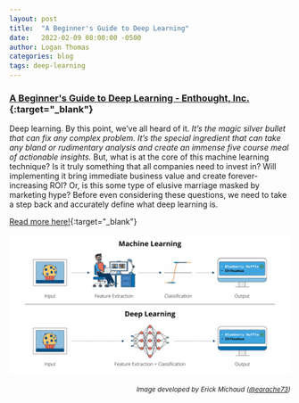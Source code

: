 ```yaml
---
layout: post
title:  "A Beginner's Guide to Deep Learning"
date:   2022-02-09 08:00:00 -0500
author: Logan Thomas
categories: blog
tags: deep-learning
---
```

### [A Beginner's Guide to Deep Learning - Enthought, Inc.](https://www.enthought.com/blog/a-beginners-guide-to-deep-learning/){:target="_blank"}
Deep learning. By this point, we’ve all heard of it. *It’s the magic silver bullet that can fix any complex problem.*
*It’s the special ingredient that can take any bland or rudimentary analysis and create an immense five course meal of actionable insights.*
But, what is at the core of this machine learning technique?
Is it truly something that all companies need to invest in?
Will implementing it bring immediate business value and create forever-increasing ROI?
Or, is this some type of elusive marriage masked by marketing hype?
Before even considering these questions, we need to take a step back and accurately define what deep learning is.


[Read more here!](https://www.enthought.com/a-beginners-guide-to-deep-learning/){:target="_blank"}

<img src="/assets/images/deep_learning_feature_eng_imagex2.png" style="padding: 0px 15px 0px 0px">

<p align="right"><small><i>Image developed by Erick Michaud (<a href="https://github.com/earache73" target="_blank">@earache73</a>)</i></small></p>
